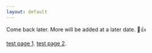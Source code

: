 ```yaml
---
layout: default
---
```


Come back later. More will be added at a later date.  🙂👍

[test page 1](./another-page.html).
[test page 2](./_posts/another-page.html).